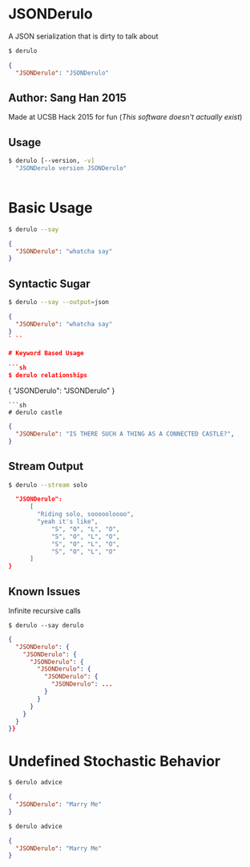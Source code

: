 # JSONDerulo
A JSON serialization that is dirty to talk about


```sh
$ derulo
```
```JSON
{
  "JSONDerulo": "JSONDerulo"
```

## Author: Sang Han 2015

Made at UCSB Hack 2015 for fun
(_This software doesn't actually exist_)

## Usage


```sh
$ derulo [--version, -v]
  "JSONDerulo version JSONDerulo" 
  
```

# Basic Usage
```sh
$ derulo --say
```
```JSON
{
  "JSONDerulo": "whatcha say"
}
```

## Syntactic Sugar
```sh
$ derulo --say --output=json
```
```JSON
{
  "JSONDerulo": "whatcha say"
}
` ``

# Keyword Based Usage

```sh
$ derulo relationships
```
{
  "JSONDerulo": "JSONDerulo"
}
```
```sh
# derulo castle
```
```JSON
{
  "JSONDerulo": "IS THERE SUCH A THING AS A CONNECTED CASTLE?",
}

```

## Stream Output
```sh
$ derulo --stream solo
```
```JSON
  "JSONDerulo": 
      [
        "Riding solo, soooooloooo",
        "yeah it's like",
            "S", "O", "L", "O",
            "S", "O", "L", "O",
            "S", "O", "L", "O",
            "S", "O", "L", "O"
      ]
}

```


## Known Issues

Infinite recursive calls

```
$ derulo --say derulo
```
```JSON
{
  "JSONDerulo": {
    "JSONDerulo": {
      "JSONDerulo": {
        "JSONDerulo": {
          "JSONDerulo": {
            "JSONDerulo": ...
          }
        }
      }
    }
  }
}}
```

# Undefined Stochastic Behavior
``` sh
$ derulo advice
```
```JSON
{
  "JSONDerulo": "Marry Me"
}
```


```sh
$ derulo advice
```
```JSON
{
  "JSONDerulo": "Marry Me"
}
```
